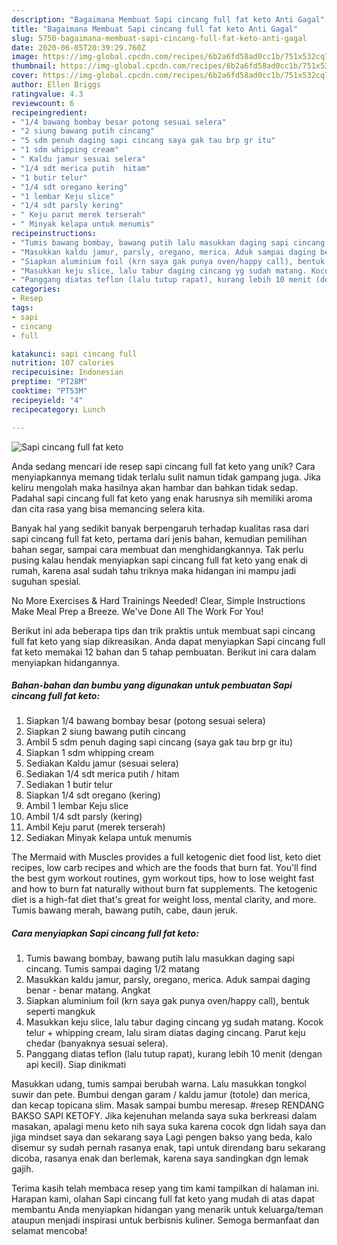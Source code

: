 ```yaml
---
description: "Bagaimana Membuat Sapi cincang full fat keto Anti Gagal"
title: "Bagaimana Membuat Sapi cincang full fat keto Anti Gagal"
slug: 5750-bagaimana-membuat-sapi-cincang-full-fat-keto-anti-gagal
date: 2020-06-05T20:39:29.760Z
image: https://img-global.cpcdn.com/recipes/6b2a6fd58ad0cc1b/751x532cq70/sapi-cincang-full-fat-keto-foto-resep-utama.jpg
thumbnail: https://img-global.cpcdn.com/recipes/6b2a6fd58ad0cc1b/751x532cq70/sapi-cincang-full-fat-keto-foto-resep-utama.jpg
cover: https://img-global.cpcdn.com/recipes/6b2a6fd58ad0cc1b/751x532cq70/sapi-cincang-full-fat-keto-foto-resep-utama.jpg
author: Ellen Briggs
ratingvalue: 4.3
reviewcount: 6
recipeingredient:
- "1/4 bawang bombay besar potong sesuai selera"
- "2 siung bawang putih cincang"
- "5 sdm penuh daging sapi cincang saya gak tau brp gr itu"
- "1 sdm whipping cream"
- " Kaldu jamur sesuai selera"
- "1/4 sdt merica putih  hitam"
- "1 butir telur"
- "1/4 sdt oregano kering"
- "1 lembar Keju slice"
- "1/4 sdt parsly kering"
- " Keju parut merek terserah"
- " Minyak kelapa untuk menumis"
recipeinstructions:
- "Tumis bawang bombay, bawang putih lalu masukkan daging sapi cincang. Tumis sampai daging 1/2 matang"
- "Masukkan kaldu jamur, parsly, oregano, merica. Aduk sampai daging benar - benar matang. Angkat"
- "Siapkan aluminium foil (krn saya gak punya oven/happy call), bentuk seperti mangkuk"
- "Masukkan keju slice, lalu tabur daging cincang yg sudah matang. Kocok telur + whipping cream, lalu siram diatas daging cincang. Parut keju chedar (banyaknya sesuai selera)."
- "Panggang diatas teflon (lalu tutup rapat), kurang lebih 10 menit (dengan api kecil). Siap dinikmati"
categories:
- Resep
tags:
- sapi
- cincang
- full

katakunci: sapi cincang full 
nutrition: 107 calories
recipecuisine: Indonesian
preptime: "PT28M"
cooktime: "PT53M"
recipeyield: "4"
recipecategory: Lunch

---
```



![Sapi cincang full fat keto](https://img-global.cpcdn.com/recipes/6b2a6fd58ad0cc1b/751x532cq70/sapi-cincang-full-fat-keto-foto-resep-utama.jpg)

Anda sedang mencari ide resep sapi cincang full fat keto yang unik? Cara menyiapkannya memang tidak terlalu sulit namun tidak gampang juga. Jika keliru mengolah maka hasilnya akan hambar dan bahkan tidak sedap. Padahal sapi cincang full fat keto yang enak harusnya sih memiliki aroma dan cita rasa yang bisa memancing selera kita.

Banyak hal yang sedikit banyak berpengaruh terhadap kualitas rasa dari sapi cincang full fat keto, pertama dari jenis bahan, kemudian pemilihan bahan segar, sampai cara membuat dan menghidangkannya. Tak perlu pusing kalau hendak menyiapkan sapi cincang full fat keto yang enak di rumah, karena asal sudah tahu triknya maka hidangan ini mampu jadi suguhan spesial.

No More Exercises &amp; Hard Trainings Needed! Clear, Simple Instructions Make Meal Prep a Breeze. We&#39;ve Done All The Work For You!


Berikut ini ada beberapa tips dan trik praktis untuk membuat sapi cincang full fat keto yang siap dikreasikan. Anda dapat menyiapkan Sapi cincang full fat keto memakai 12 bahan dan 5 tahap pembuatan. Berikut ini cara dalam menyiapkan hidangannya.

<!--inarticleads1-->

##### Bahan-bahan dan bumbu yang digunakan untuk pembuatan Sapi cincang full fat keto:

1. Siapkan 1/4 bawang bombay besar (potong sesuai selera)
1. Siapkan 2 siung bawang putih cincang
1. Ambil 5 sdm penuh daging sapi cincang (saya gak tau brp gr itu)
1. Siapkan 1 sdm whipping cream
1. Sediakan  Kaldu jamur (sesuai selera)
1. Sediakan 1/4 sdt merica putih / hitam
1. Sediakan 1 butir telur
1. Siapkan 1/4 sdt oregano (kering)
1. Ambil 1 lembar Keju slice
1. Ambil 1/4 sdt parsly (kering)
1. Ambil  Keju parut (merek terserah)
1. Sediakan  Minyak kelapa untuk menumis


The Mermaid with Muscles provides a full ketogenic diet food list, keto diet recipes, low carb recipes and which are the foods that burn fat. You&#39;ll find the best gym workout routines, gym workout tips, how to lose weight fast and how to burn fat naturally without burn fat supplements. The ketogenic diet is a high-fat diet that&#39;s great for weight loss, mental clarity, and more. Tumis bawang merah, bawang putih, cabe, daun jeruk. 

<!--inarticleads2-->

##### Cara menyiapkan Sapi cincang full fat keto:

1. Tumis bawang bombay, bawang putih lalu masukkan daging sapi cincang. Tumis sampai daging 1/2 matang
1. Masukkan kaldu jamur, parsly, oregano, merica. Aduk sampai daging benar - benar matang. Angkat
1. Siapkan aluminium foil (krn saya gak punya oven/happy call), bentuk seperti mangkuk
1. Masukkan keju slice, lalu tabur daging cincang yg sudah matang. Kocok telur + whipping cream, lalu siram diatas daging cincang. Parut keju chedar (banyaknya sesuai selera).
1. Panggang diatas teflon (lalu tutup rapat), kurang lebih 10 menit (dengan api kecil). Siap dinikmati


Masukkan udang, tumis sampai berubah warna. Lalu masukkan tongkol suwir dan pete. Bumbui dengan garam / kaldu jamur (totole) dan merica, dan kecap topicana slim. Masak sampai bumbu meresap. #resep RENDANG BAKSO SAPI KETOFY. Jika kejenuhan melanda saya suka berkreasi dalam masakan, apalagi menu keto nih saya suka karena cocok dgn lidah saya dan jiga mindset saya dan sekarang saya Lagi pengen bakso yang beda, kalo disemur sy sudah pernah rasanya enak, tapi untuk direndang baru sekarang dicoba, rasanya enak dan berlemak, karena saya sandingkan dgn lemak gajih. 

Terima kasih telah membaca resep yang tim kami tampilkan di halaman ini. Harapan kami, olahan Sapi cincang full fat keto yang mudah di atas dapat membantu Anda menyiapkan hidangan yang menarik untuk keluarga/teman ataupun menjadi inspirasi untuk berbisnis kuliner. Semoga bermanfaat dan selamat mencoba!
